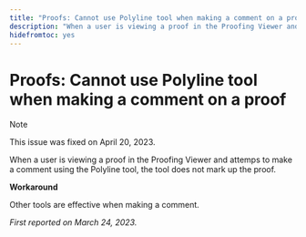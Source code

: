 ```yaml
---
title: "Proofs: Cannot use Polyline tool when making a comment on a proof"
description: "When a user is viewing a proof in the Proofing Viewer and attemps to make a comment using the Polyline tool, the tool does not mark up the proof. "
hidefromtoc: yes
---
```


# Proofs: Cannot use Polyline tool when making a comment on a proof

<!--This article is on the WF and WFP TOCs-->

>[!NOTE]
>
>This issue was fixed on April 20, 2023.

When a user is viewing a proof in the Proofing Viewer and attemps to make a comment using the Polyline tool, the tool does not mark up the proof. 

**Workaround**

Other tools are effective when making a comment.

_First reported on March 24, 2023._

